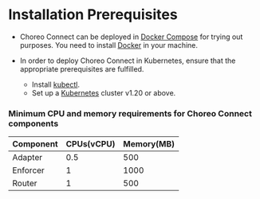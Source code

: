 # Installation Prerequisites

- Choreo Connect can be deployed in [Docker Compose](https://docs.docker.com/compose/) for trying out purposes. You need to install [Docker](https://docs.docker.com/get-docker/) in your machine.


- In order to deploy Choreo Connect in Kubernetes, ensure that the appropriate prerequisites are fulfilled.

    - Install [kubectl](https://kubernetes.io/docs/tasks/tools/install-kubectl/).
    - Set up a [Kubernetes](https://Kubernetes.io/docs/setup/) cluster v1.20 or above.

### Minimum CPU and memory requirements for Choreo Connect components

| Component | CPUs(vCPU) | Memory(MB) |
|-----------|------------|------------|
| Adapter   | 0.5        | 500        |
| Enforcer  | 1          | 1000       |
| Router    | 1          | 500        |